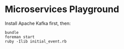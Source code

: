 # Microservices Playground

Install Apache Kafka first, then:

    bundle
    foreman start
    ruby -Ilib initial_event.rb


